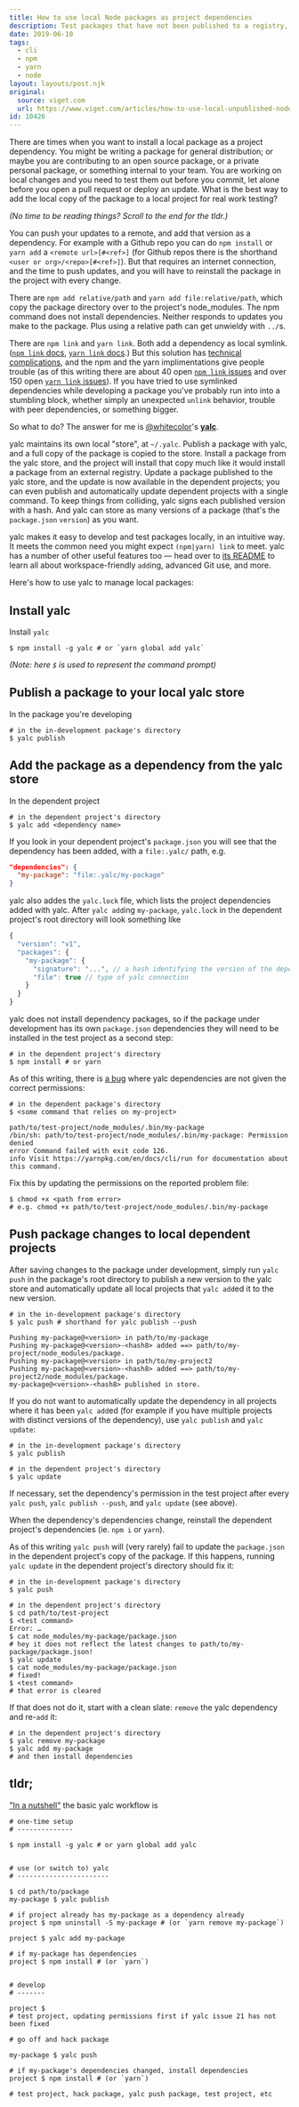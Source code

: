 ```yaml
---
title: How to use local Node packages as project dependencies
description: Test packages that have not been published to a registry, without getting caught in the pitfalls of npm and yarn's built-in solutions.
date: 2019-06-10
tags:
  - cli
  - npm
  - yarn
  - node
layout: layouts/post.njk
original:
  source: viget.com
  url: https://www.viget.com/articles/how-to-use-local-unpublished-node-packages-as-project-dependencies/
id: 10426
---
```


There are times when you want to install a local package as a project dependency. You might be writing a package for general distribution; or maybe you are contributing to an open source package, or a private personal package, or something internal to your team. You are working on local changes and you need to test them out before you commit, let alone before you open a pull request or deploy an update. What is the best way to add the local copy of the package to a local project for real work testing?

*(No time to be reading things? Scroll to the end for the tldr.)*

You can push your updates to a remote, and add that version as a dependency. For example with a Github repo you can do `npm install` or `yarn add` a `<remote url>[#<ref>]` (for Github repos there is the shorthand `<user or org>/<repo>[#<ref>]`). But that requires an internet connection, and the time to push updates, and you will have to reinstall the package in the project with every change.

There are `npm add relative/path` and `yarn add file:relative/path`, which copy the package directory over to the project's node_modules. The npm command does not install dependencies. Neither responds to updates you make to the package. Plus using a relative path can get unwieldy with `../`s.

There are `npm link` and `yarn link`. Both add a dependency as local symlink. ([`npm link` docs](https://docs.npmjs.com/cli/link), [`yarn link` docs](https://yarnpkg.com/en/docs/cli/link).) But this solution has [technical complications](https://github.com/yarnpkg/yarn/issues/1761), and the npm and the yarn implimentations give people trouble (as of this writing there are about 40 open [`npm link` issues](https://npm.community/search?q=npm%20link) and over 150 open [`yarn link` issues](https://github.com/yarnpkg/yarn/issues?utf8=✓&q=is%3Aissue+is%3Aopen+"yarn+link")). If you have tried to use symlinked dependencies while developing a package you've probably run into into a stumbling block, whether simply an unexpected `unlink` behavior, trouble with peer dependencies, or something bigger.

So what to do? The answer for me is [@whitecolor](https://medium.com/@_whitecolor)'s [**yalc**](https://github.com/whitecolor/yalc).

yalc maintains its own local "store", at `~/.yalc`. Publish a package with yalc, and a full copy of the package is copied to the store. Install a package from the yalc store, and the project will install that copy much like it would install a package from an external registry. Update a package published to the yalc store, and the update is now available in the dependent projects; you can even publish and automatically update dependent projects with a single command. To keep things from colliding, yalc signs each published version with a hash. And yalc can store as many versions of a package (that's the `package.json` `version`) as you want.

yalc makes it easy to develop and test packages locally, in an intuitive way. It meets the common need you might expect `(npm|yarn) link` to meet. yalc has a number of other useful features too — head over to [its README](https://github.com/whitecolor/yalc) to learn all about workspace-friendly `add`ing, advanced Git use, and more.

Here's how to use yalc to manage local packages:

## Install yalc

Install `yalc`

```shell
$ npm install -g yalc # or `yarn global add yalc`
```

*(Note: here `$` is used to represent the command prompt)*

## Publish a package to your local yalc store

In the package you're developing

```shell
# in the in-development package's directory
$ yalc publish
```

## Add the package as a dependency from the yalc store

In the dependent project

```shell
# in the dependent project's directory
$ yalc add <dependency name>
```

If you look in your dependent project's `package.json` you will see that the dependency has been added, with a `file:.yalc/` path, e.g.

```json
"dependencies": {
  "my-package": "file:.yalc/my-package"
}
```

yalc also addes the `yalc.lock` file, which lists the project dependencies added with yalc. After `yalc add`ing `my-package`, `yalc.lock` in the dependent project's root directory will look something like

```javascript
{
  "version": "v1",
  "packages": {
    "my-package": {
      "signature": "...", // a hash identifying the version of the dependency in yalc's store
      "file": true // type of yalc connection
    }
  }
}
```

yalc does not install dependency packages, so if the package under development has its own `package.json` dependencies they will need to be installed in the test project as a second step:

```shell
# in the dependent project's directory
$ npm install # or yarn
```

As of this writing, there is [a bug](https://github.com/whitecolor/yalc/issues/21) where yalc dependencies are not given the correct permissions:

```shell
# in the dependent package's directory
$ <some command that relies on my-project>

path/to/test-project/node_modules/.bin/my-package
/bin/sh: path/to/test-project/node_modules/.bin/my-package: Permission denied
error Command failed with exit code 126.
info Visit https://yarnpkg.com/en/docs/cli/run for documentation about this command.
```

Fix this by updating the permissions on the reported problem file:

```shell
$ chmod +x <path from error>
# e.g. chmod +x path/to/test-project/node_modules/.bin/my-package
```

## Push package changes to local dependent projects

After saving changes to the package under development, simply run `yalc push` in the package's root directory to publish a new version to the yalc store and automatically update all local projects that `yalc add`ed it to the new version.

```shell
# in the in-development package's directory
$ yalc push # shorthand for yalc publish --push

Pushing my-package@<version> in path/to/my-package
Pushing my-package@<version>-<hash8> added ==> path/to/my-project/node_modules/package.
Pushing my-package@<version> in path/to/my-project2
Pushing my-package@<version>-<hash8> added ==> path/to/my-project2/node_modules/package.
my-package@<version>-<hash8> published in store.
```

If you do not want to automatically update the dependency in all projects where it has been `yalc add`ed (for example if you have multiple projects with distinct versions of the dependency), use `yalc publish` and `yalc update`:

```shell
# in the in-development package's directory
$ yalc publish
```

```shell
# in the dependent project's directory
$ yalc update
```

If necessary, set the dependency's permission in the test project after every `yalc push`, `yalc publish --push`, and `yalc update` (see above).

When the dependency's dependencies change, reinstall the dependent project's dependencies (ie. `npm i` or `yarn`).

As of this writing `yalc push` will (very rarely) fail to update the `package.json` in the dependent project's copy of the package. If this happens, running `yalc update` in the dependent project's directory should fix it:

```shell
# in the in-development package's directory
$ yalc push
```

```shell
# in the dependent project's directory
$ cd path/to/test-project
$ <test command>
Error: …
$ cat node_modules/my-package/package.json
# hey it does not reflect the latest changes to path/to/my-package/package.json!
$ yalc update
$ cat node_modules/my-package/package.json
# fixed!
$ <test command>
# that error is cleared
```

If that does not do it, start with a clean slate: `remove` the yalc dependency and re-`add` it:

```shell
# in the dependent project's directory
$ yalc remove my-package
$ yalc add my-package
# and then install dependencies
```

## tldr;

["In a nutshell"](https://www.youtube.com/watch?v=A8M8qTclbho) the basic yalc workflow is

```shell
# one-time setup
# --------------

$ npm install -g yalc # or yarn global add yalc


# use (or switch to) yalc
# -----------------------

$ cd path/to/package
my-package $ yalc publish

# if project already has my-package as a dependency already
project $ npm uninstall -S my-package # (or `yarn remove my-package`)

project $ yalc add my-package

# if my-package has dependencies
project $ npm install # (or `yarn`)


# develop
# -------

project $
# test project, updating permissions first if yalc issue 21 has not been fixed

# go off and hack package

my-package $ yalc push

# if my-package's dependencies changed, install dependencies
project $ npm install # (or `yarn`)

# test project, hack package, yalc push package, test project, etc
```
